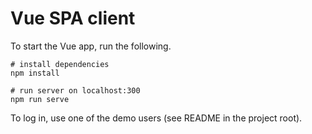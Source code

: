 # Vue SPA client

To start the Vue app, run the following.

```
# install dependencies
npm install

# run server on localhost:300
npm run serve
```

To log in, use one of the demo users (see README in the project root).

